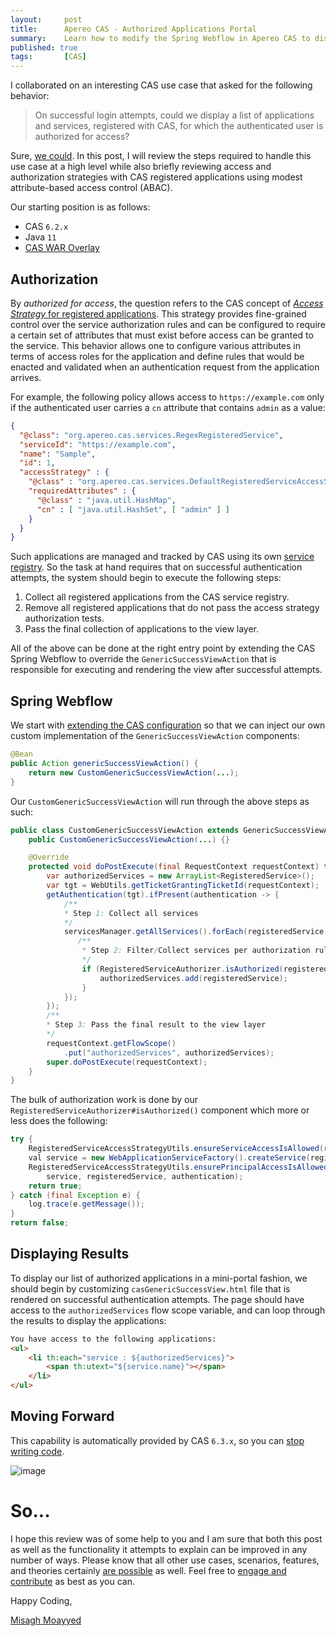 ```yaml
---
layout:     post
title:      Apereo CAS - Authorized Applications Portal
summary:    Learn how to modify the Spring Webflow in Apereo CAS to display a list of user authorized applications on successful login attempts and present a mini user portal for application access.
published: true
tags:       [CAS]
---
```


I collaborated on an interesting CAS use case that asked for the following behavior:

> On successful login attempts, could we display a list of applications and services, registered with CAS, for which the authenticated user is authorized for access? 

Sure, [we could](https://apereo.github.io/2017/02/18/onthe-theoryof-possibility/). In this post, I will review the steps required to handle this use case at a high level while also briefly reviewing access and authorization strategies with CAS registered applications using modest attribute-based access control (ABAC).

<script async src="https://pagead2.googlesyndication.com/pagead/js/adsbygoogle.js"></script>
<ins class="adsbygoogle"
     style="display:block; text-align:center;"
     data-ad-layout="in-article"
     data-ad-format="fluid"
     data-ad-client="ca-pub-8081398210264173"
     data-ad-slot="3789603713"></ins>
<script>
     (adsbygoogle = window.adsbygoogle || []).push({});
</script>

Our starting position is as follows:

- CAS `6.2.x`
- Java `11`
- [CAS WAR Overlay](https://github.com/apereo/cas-overlay-template)

## Authorization

By *authorized for access*, the question refers to the CAS concept of [*Access Strategy* for registered applications](https://apereo.github.io/cas/6.2.x/services/Configuring-Service-Access-Strategy.html). This strategy provides fine-grained control over the service authorization rules and can be configured to require a certain set of attributes that must exist before access can be granted to the service. This behavior allows one to configure various attributes in terms of access roles for the application and define rules that would be enacted and validated when an authentication request from the application arrives.

For example, the following policy allows access to `https://example.com` only if the authenticated user carries a `cn` attribute that contains `admin` as a value:

```json
{
  "@class": "org.apereo.cas.services.RegexRegisteredService",
  "serviceId": "https://example.com",
  "name": "Sample",
  "id": 1,
  "accessStrategy" : {
    "@class" : "org.apereo.cas.services.DefaultRegisteredServiceAccessStrategy",
    "requiredAttributes" : {
      "@class" : "java.util.HashMap",
      "cn" : [ "java.util.HashSet", [ "admin" ] ]
    }
  }
}
```

Such applications are managed and tracked by CAS using its own [service registry](https://apereo.github.io/cas/6.2.x/services/Service-Management.html). So the task at hand requires that on successful authentication attempts, the system should begin to execute the following steps:

1. Collect all registered applications from the CAS service registry.
2. Remove all registered applications that do not pass the access strategy authorization tests.
3. Pass the final collection of applications to the view layer.

<script async src="https://pagead2.googlesyndication.com/pagead/js/adsbygoogle.js"></script>
<ins class="adsbygoogle"
     style="display:block; text-align:center;"
     data-ad-layout="in-article"
     data-ad-format="fluid"
     data-ad-client="ca-pub-8081398210264173"
     data-ad-slot="3789603713"></ins>
<script>
     (adsbygoogle = window.adsbygoogle || []).push({});
</script>

All of the above can be done at the right entry point by extending the CAS Spring Webflow to override the `GenericSuccessViewAction` that is responsible for executing and rendering the view after successful attempts.

## Spring Webflow

We start with [extending the CAS configuration](https://apereo.github.io/cas/6.2.x/configuration/Configuration-Management-Extensions.html) so that we can inject our own custom implementation of the `GenericSuccessViewAction` components:

```java
@Bean
public Action genericSuccessViewAction() {
    return new CustomGenericSuccessViewAction(...);
}
```

Our `CustomGenericSuccessViewAction` will run through the above steps as such:

```java
public class CustomGenericSuccessViewAction extends GenericSuccessViewAction {
    public CustomGenericSuccessViewAction(...) {}

    @Override
    protected void doPostExecute(final RequestContext requestContext) throws Exception {
        var authorizedServices = new ArrayList<RegisteredService>();
        var tgt = WebUtils.getTicketGrantingTicketId(requestContext);
        getAuthentication(tgt).ifPresent(authentication -> {
            /**
            * Step 1: Collect all services
            */
            servicesManager.getAllServices().forEach(registeredService -> {
               /**
                * Step 2: Filter/Collect services per authorization rules
                */
                if (RegisteredServiceAuthorizer.isAuthorized(registeredService, authentication)) {
                    authorizedServices.add(registeredService);
                }
            });
        });
        /**
        * Step 3: Pass the final result to the view layer
        */
        requestContext.getFlowScope()
            .put("authorizedServices", authorizedServices);
        super.doPostExecute(requestContext);
    }
}
```

The bulk of authorization work is done by our `RegisteredServiceAuthorizer#isAuthorized()` component which more or less does the following:

```java
try {
    RegisteredServiceAccessStrategyUtils.ensureServiceAccessIsAllowed(registeredService);
    val service = new WebApplicationServiceFactory().createService(registeredService.getServiceId());
    RegisteredServiceAccessStrategyUtils.ensurePrincipalAccessIsAllowedForService(
        service, registeredService, authentication);
    return true;
} catch (final Exception e) {
    log.trace(e.getMessage());
}
return false;
```

## Displaying Results

To display our list of authorized applications in a mini-portal fashion, we should begin by customizing `casGenericSuccessView.html` file that is rendered on successful authentication attempts. The page should have access to the `authorizedServices` flow scope variable, and can loop through the results to display the applications:

<script async src="https://pagead2.googlesyndication.com/pagead/js/adsbygoogle.js"></script>
<ins class="adsbygoogle"
     style="display:block; text-align:center;"
     data-ad-layout="in-article"
     data-ad-format="fluid"
     data-ad-client="ca-pub-8081398210264173"
     data-ad-slot="3789603713"></ins>
<script>
     (adsbygoogle = window.adsbygoogle || []).push({});
</script>

```html
You have access to the following applications:
<ul>
    <li th:each="service : ${authorizedServices}">
        <span th:utext="${service.name}"></span>
    </li>
</ul>
```

## Moving Forward

This capability is automatically provided by CAS `6.3.x`, so you can [stop writing code](/2017/09/10/stop-writing-code/).

![image](https://user-images.githubusercontent.com/1205228/100535693-6c328000-3230-11eb-9c27-f9c4383c3ee4.png)

# So...

I hope this review was of some help to you and I am sure that both this post as well as the functionality it attempts to explain can be improved in any number of ways. Please know that all other use cases, scenarios, features, and theories certainly [are possible](https://apereo.github.io/2017/02/18/onthe-theoryof-possibility/) as well. Feel free to [engage and contribute](https://apereo.github.io/cas/developer/Contributor-Guidelines.html) as best as you can.

Happy Coding,

[Misagh Moayyed](https://fawnoos.com)